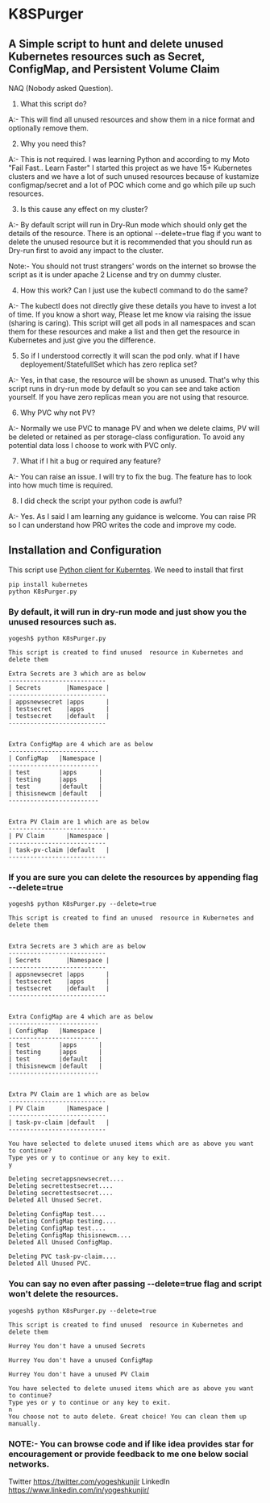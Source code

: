<!--
Licensed to the Apache Software Foundation (ASF) under one
or more contributor license agreements.  See the NOTICE file
distributed with this work for additional information
regarding copyright ownership.  The ASF licenses this file
to you under the Apache License, Version 2.0 (the
"License"); you may not use this file except in compliance
with the License.  You may obtain a copy of the License at

  http://www.apache.org/licenses/LICENSE-2.0

Unless required by applicable law or agreed to in writing,
software distributed under the License is distributed on an
"AS IS" BASIS, WITHOUT WARRANTIES OR CONDITIONS OF ANY
KIND, either express or implied.  See the License for the
specific language governing permissions and limitations
under the License.
-->

# K8SPurger

## A Simple script to hunt and delete unused Kubernetes resources such as Secret, ConfigMap, and Persistent Volume Claim

NAQ (Nobody asked Question).

1) What this script do?

A:- This will find all unused resources and show them in a nice format and optionally remove them.

2) Why you need this?

A:- This is not required. I was learning Python and according to my Moto "Fail Fast.. Learn Faster" I started this project as we have 15+ Kubernetes clusters and we have a lot of such unused resources because of kustamize configmap/secret and a lot of POC which come and go which pile up such resources.

3) Is this cause any effect on my cluster?

A:- By default script will run in Dry-Run mode which should only get the details of the resource. There is an optional --delete=true flag if you want to delete the unused resource but it is recommended that you should run as Dry-run first to avoid any impact to the cluster. 

Note:- You should not trust strangers' words on the internet so browse the script as it is under apache 2 License and try on dummy cluster.

4) How this work? Can I just use the kubectl command to do the same?

A:- The kubectl does not directly give these details you have to invest a lot of time. If you know a short way, Please let me know via raising the issue (sharing is caring). This script will get all pods in all namespaces and scan them for these resources and make a list and then get the resource in Kubernetes and just give you the difference.

5) So if I understood correctly it will scan the pod only. what if I have deployement/StatefullSet which has zero replica set?

A:- Yes, in that case, the resource will be shown as unused. That's why this script runs in dry-run mode by default so you can see and take action yourself. If you have zero replicas mean you are not using that resource.

6) Why PVC why not PV?

A:- Normally we use PVC to manage PV and when we delete claims, PV will be deleted or retained as per storage-class configuration. To avoid any potential data loss I choose to work with PVC only.

7) What if I hit a bug or required any feature?

A:- You can raise an issue. I will try to fix the bug. The feature has to look into how much time is required.

8) I did check the script your python code is awful?

A:- Yes. As I said I am learning any guidance is welcome. You can raise PR so I can understand how PRO writes the code and improve my code.



## Installation and Configuration

This script use [Python client for Kuberntes](https://github.com/kubernetes-client/python). We need to install that first

```
pip install kubernetes
python K8sPurger.py
```

### By default, it will run in dry-run mode and just show you the unused resources such as.

```
yogesh$ python K8sPurger.py

This script is created to find unused  resource in Kubernetes and delete them

Extra Secrets are 3 which are as below
---------------------------
| Secrets       |Namespace |
---------------------------
| appsnewsecret |apps      |
| testsecret    |apps      |
| testsecret    |default   |
---------------------------
 

Extra ConfigMap are 4 which are as below
-------------------------
| ConfigMap   |Namespace |
-------------------------
| test        |apps      |
| testing     |apps      |
| test        |default   |
| thisisnewcm |default   |
-------------------------
 

Extra PV Claim are 1 which are as below
---------------------------
| PV Claim      |Namespace |
---------------------------
| task-pv-claim |default   |
---------------------------
```
### If you are sure you can delete the resources by appending flag --delete=true

```
yogesh$ python K8sPurger.py --delete=true

This script is created to find an unused  resource in Kubernetes and delete them


Extra Secrets are 3 which are as below
---------------------------
| Secrets       |Namespace |
---------------------------
| appsnewsecret |apps      |
| testsecret    |apps      |
| testsecret    |default   |
---------------------------
 

Extra ConfigMap are 4 which are as below
-------------------------
| ConfigMap   |Namespace |
-------------------------
| test        |apps      |
| testing     |apps      |
| test        |default   |
| thisisnewcm |default   |
-------------------------
 

Extra PV Claim are 1 which are as below
---------------------------
| PV Claim      |Namespace |
---------------------------
| task-pv-claim |default   |
---------------------------
 
You have selected to delete unused items which are as above you want to continue?
Type yes or y to continue or any key to exit.
y

Deleting secretappsnewsecret....
Deleting secrettestsecret....
Deleting secrettestsecret....
Deleted All Unused Secret.

Deleting ConfigMap test....
Deleting ConfigMap testing....
Deleting ConfigMap test....
Deleting ConfigMap thisisnewcm....
Deleted All Unused ConfigMap.

Deleting PVC task-pv-claim....
Deleted All Unused PVC.
```
###  You can say no even after passing --delete=true flag and script won't delete the resources.

```
yogesh$ python K8sPurger.py --delete=true

This script is created to find unused  resource in Kubernetes and delete them

Hurrey You don't have a unused Secrets
 
Hurrey You don't have a unused ConfigMap
 
Hurrey You don't have a unused PV Claim
 
You have selected to delete unused items which are as above you want to continue?
Type yes or y to continue or any key to exit.
n
You choose not to auto delete. Great choice! You can clean them up manually.
```

### NOTE:- You can browse code and if like idea provides star for encouragement or provide feedback to me one below social networks.

Twitter https://twitter.com/yogeshkunjir LinkedIn https://www.linkedin.com/in/yogeshkunjir/